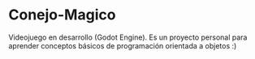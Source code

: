 # Conejo-Magico
Videojuego en desarrollo (Godot Engine). Es un proyecto personal para aprender conceptos básicos de programación orientada a objetos :)
